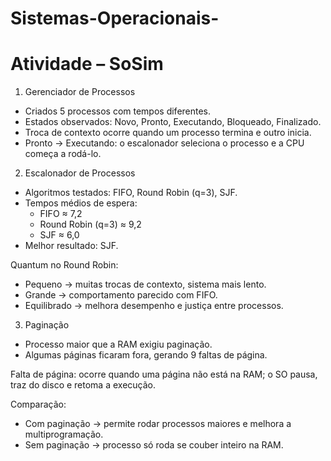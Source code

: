 # Sistemas-Operacionais-

# Atividade – SoSim 

 1) Gerenciador de Processos
- Criados 5 processos com tempos diferentes.  
- Estados observados: Novo, Pronto, Executando, Bloqueado, Finalizado.  
- Troca de contexto ocorre quando um processo termina e outro inicia.  
- Pronto → Executando: o escalonador seleciona o processo e a CPU começa a rodá-lo.  


 2) Escalonador de Processos
- Algoritmos testados: FIFO, Round Robin (q=3), SJF.  
- Tempos médios de espera:  
  - FIFO ≈ 7,2  
  - Round Robin (q=3) ≈ 9,2  
  - SJF ≈ 6,0  
- Melhor resultado: SJF.  

Quantum no Round Robin:  
- Pequeno → muitas trocas de contexto, sistema mais lento.  
- Grande → comportamento parecido com FIFO.  
- Equilibrado → melhora desempenho e justiça entre processos.  



 3) Paginação
- Processo maior que a RAM exigiu paginação.  
- Algumas páginas ficaram fora, gerando 9 faltas de página.  

Falta de página: ocorre quando uma página não está na RAM; o SO pausa, traz do disco e retoma a execução.  

Comparação:  
- Com paginação → permite rodar processos maiores e melhora a multiprogramação.  
- Sem paginação → processo só roda se couber inteiro na RAM.  

